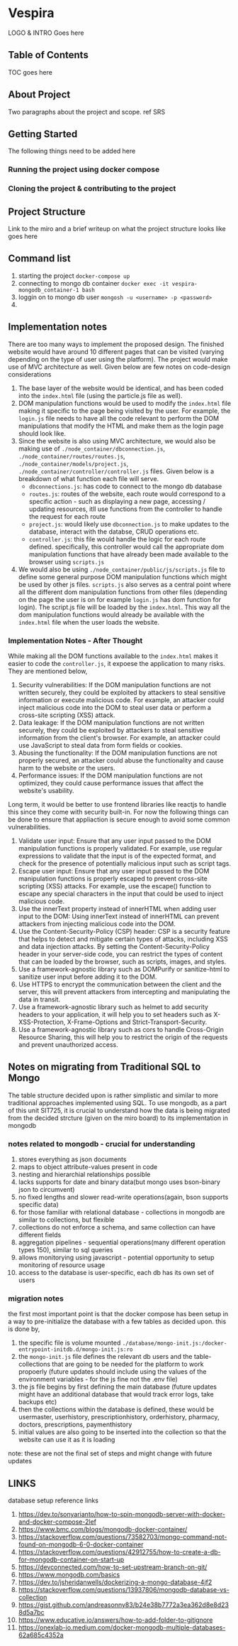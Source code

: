 # Vespira

LOGO & INTRO Goes here

## Table of Contents

TOC goes here

## About Project

Two paragraphs about the project and scope. ref SRS

## Getting Started

The following things need to be added here

### Running the project using docker compose

### Cloning the project & contributing to the project

## Project Structure

Link to the miro and a brief writeup on what the project structure looks like goes here

## Command list

1. starting the project `docker-compose up`
2. connecting to mongo db container `docker exec -it vespira-mongodb_container-1 bash`
3. loggin on to mongo db user `mongosh -u <username> -p <password>`
4.

## Implementation notes

There are too many ways to implement the proposed design. The finished website would have around 10 different pages that can be visited (varying depending on the type of user using the platform). The project would make use of MVC architecture as well. Given below are few notes on code-design considerations

1. The base layer of the website would be identical, and has been coded into the `index.html` file (using the particle.js file as well).
2. DOM manipulation functions would be used to modify the `index.html` file making it specific to the page being visited by the user. For example, the `login.js` file needs to have all the code relevant to perform the DOM manipulations that modify the HTML and make them as the login page should look like.
3. Since the website is also using MVC architecture, we would also be making use of `./node_container/dbconnection.js`, `./node_container/routes/routes.js`, `./node_container/models/project.js`, `./node_container/controller/controller.js` files. Given below is a breakdown of what function each file will serve.
   - `dbconnections.js`: has code to connect to the mongo db database
   - `routes.js`: routes of the website, each route would correspond to a specific action - such as displaying a new page, accessing / updating resources, itll use functions from the controller to handle the request for each route
   - `project.js`: would likely use `dbconnection.js` to make updates to the database, interact with the databse, CRUD operations etc.
   - `controller.js`: this file would handle the logic for each route defined. specifically, this controller would call the appropriate dom manipulation functions that have already been made available to the browser using `scripts.js`
4. We would also be using `./node_container/public/js/scripts.js` file to define some general purpose DOM manipulation functions which might be used by other js files. `scripts.js` also serves as a central point where all the different dom manipulation functions from other files (depending on the page the user is on for example `login.js` has dom function for login). The script.js file will be loaded by the `index.html`. This way all the dom manipulation functions would already be available with the `index.html` file when the user loads the website.

### Implementation Notes - After Thought

While making all the DOM functions available to the `index.html` makes it easier to code the `controller.js`, it expoese the application to many risks. They are mentioned below,

1.  Security vulnerabilities: If the DOM manipulation functions are not written securely, they could be exploited by attackers to steal sensitive information or execute malicious code. For example, an attacker could inject malicious code into the DOM to steal user data or perform a cross-site scripting (XSS) attack.
2.  Data leakage: If the DOM manipulation functions are not written securely, they could be exploited by attackers to steal sensitive information from the client's browser. For example, an attacker could use JavaScript to steal data from form fields or cookies.
3.  Abusing the functionality: If the DOM manipulation functions are not properly secured, an attacker could abuse the functionality and cause harm to the website or the users.
4.  Performance issues: If the DOM manipulation functions are not optimized, they could cause performance issues that affect the website's usability.

Long term, it would be better to use frontend libraries like reactjs to handle this since they come with security built-in. For now the following things can be done to ensure that appliaction is secure enough to avoid some common vulnerabilities.

1. Validate user input: Ensure that any user input passed to the DOM manipulation functions is properly validated. For example, use regular expressions to validate that the input is of the expected format, and check for the presence of potentially malicious input such as script tags.
2. Escape user input: Ensure that any user input passed to the DOM manipulation functions is properly escaped to prevent cross-site scripting (XSS) attacks. For example, use the escape() function to escape any special characters in the input that could be used to inject malicious code.
3. Use the innerText property instead of innerHTML when adding user input to the DOM: Using innerText instead of innerHTML can prevent attackers from injecting malicious code into the DOM.
4. Use the Content-Security-Policy (CSP) header: CSP is a security feature that helps to detect and mitigate certain types of attacks, including XSS and data injection attacks. By setting the Content-Security-Policy header in your server-side code, you can restrict the types of content that can be loaded by the browser, such as scripts, images, and styles.
5. Use a framework-agnostic library such as DOMPurify or sanitize-html to sanitize user input before adding it to the DOM.
6. Use HTTPS to encrypt the communication between the client and the server, this will prevent attackers from intercepting and manipulating the data in transit.
7. Use a framework-agnostic library such as helmet to add security headers to your application, it will help you to set headers such as X-XSS-Protection, X-Frame-Options and Strict-Transport-Security.
8. Use a framework-agnostic library such as cors to handle Cross-Origin Resource Sharing, this will help you to restrict the origin of the requests and prevent unauthorized access.

## Notes on migrating from Traditional SQL to Mongo

The table structure decided upon is rather simplistic and similar to more traditional approaches implemented using SQL. To use mongodb, as a part of this unit SIT725, it is crucial to understand how the data is being migrated from the decided strcture (given on the miro board) to its implementation in mongodb

### notes related to mongodb - crucial for understanding

1. stores everything as json documents
2. maps to object attribute-values present in code
3. nesting and hierarchial relationships possible
4. lacks supports for date and binary data(but mongo uses bson-binary json to circumvent)
5. no fixed lengths and slower read-write operations(again, bson supports specific data)
6. for those familiar with relational database - collections in mongodb are similar to collections, but flexible
7. collections do not enforce a schema, and same collection can have different fields
8. aggregation pipelines - sequential operations(many different operation types 150), similar to sql queries
9. allows monitorying using javascript - potential opportunity to setup monitoring of resource usage
10. access to the database is user-specific, each db has its own set of users

### migration notes

the first most important point is that the docker compose has been setup in a way to pre-initialize the database with a few tables as decided upon. this is done by,

1. the specific file is volume mounted `./database/mongo-init.js:/docker-entrypoint-initdb.d/mongo-init.js:ro`
2. the `mongo-init.js` file defines the relevant db users and the table-collections that are going to be needed for the platform to work propoerly (future updates should include using the values of the environment variables - for the js fine not the .env file)
3. the js file begins by first defining the main database (future updates might have an additional database that would track error logs, take backups etc)
4. then the collections within the database is defined, these would be usermaster, userhistory, prescriptionhistory, orderhistory, pharmacy, doctors, prescriptions, paymenthistory
5. initial values are also going to be inserted into the collection so that the website can use it as it is loading

note: these are not the final set of steps and might change with future updates

## LINKS

database setup reference links

1. https://dev.to/sonyarianto/how-to-spin-mongodb-server-with-docker-and-docker-compose-2lef
2. https://www.bmc.com/blogs/mongodb-docker-container/
3. https://stackoverflow.com/questions/73582703/mongo-command-not-found-on-mongodb-6-0-docker-container
4. https://stackoverflow.com/questions/42912755/how-to-create-a-db-for-mongodb-container-on-start-up
5. https://devconnected.com/how-to-set-upstream-branch-on-git/
6. https://www.mongodb.com/basics
7. https://dev.to/jsheridanwells/dockerizing-a-mongo-database-4jf2
8. https://stackoverflow.com/questions/13937806/mongodb-database-vs-collection
9. https://gist.github.com/andreasonny83/b24e38b7772a3ea362d8e8d238d5a7bc
10. https://www.educative.io/answers/how-to-add-folder-to-gitignore
11. https://onexlab-io.medium.com/docker-mongodb-multiple-databases-62a685c4352a
